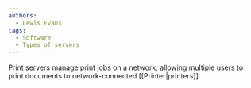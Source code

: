 ```yaml
---
authors: 
  - Lewis Evans
tags:
  - Software
  - Types_of_servers
---
```

Print servers manage print jobs on a network, allowing multiple users to print documents to network-connected [[Printer|printers]].
